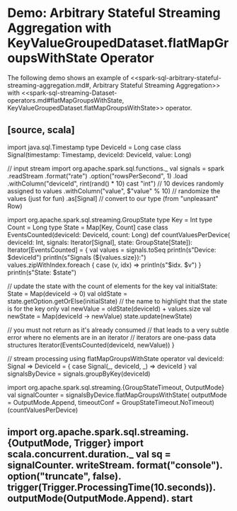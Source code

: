 # Demo: Arbitrary Stateful Streaming Aggregation with KeyValueGroupedDataset.flatMapGroupsWithState Operator

The following demo shows an example of <<spark-sql-arbitrary-stateful-streaming-aggregation.md#, Arbitrary Stateful Streaming Aggregation>> with <<spark-sql-streaming-Dataset-operators.md#flatMapGroupsWithState, KeyValueGroupedDataset.flatMapGroupsWithState>> operator.

[source, scala]
----
import java.sql.Timestamp
type DeviceId = Long
case class Signal(timestamp: Timestamp, deviceId: DeviceId, value: Long)

// input stream
import org.apache.spark.sql.functions._
val signals = spark
  .readStream
  .format("rate")
  .option("rowsPerSecond", 1)
  .load
  .withColumn("deviceId", rint(rand() * 10) cast "int") // 10 devices randomly assigned to values
  .withColumn("value", $"value" % 10)  // randomize the values (just for fun)
  .as[Signal] // convert to our type (from "unpleasant" Row)

import org.apache.spark.sql.streaming.GroupState
type Key = Int
type Count = Long
type State = Map[Key, Count]
case class EventsCounted(deviceId: DeviceId, count: Long)
def countValuesPerDevice(
    deviceId: Int,
    signals: Iterator[Signal],
    state: GroupState[State]): Iterator[EventsCounted] = {
  val values = signals.toSeq
  println(s"Device: $deviceId")
  println(s"Signals (${values.size}):")
  values.zipWithIndex.foreach { case (v, idx) => println(s"$idx. $v") }
  println(s"State: $state")

  // update the state with the count of elements for the key
  val initialState: State = Map(deviceId -> 0)
  val oldState = state.getOption.getOrElse(initialState)
  // the name to highlight that the state is for the key only
  val newValue = oldState(deviceId) + values.size
  val newState = Map(deviceId -> newValue)
  state.update(newState)

  // you must not return as it's already consumed
  // that leads to a very subtle error where no elements are in an iterator
  // iterators are one-pass data structures
  Iterator(EventsCounted(deviceId, newValue))
}

// stream processing using flatMapGroupsWithState operator
val deviceId: Signal => DeviceId = { case Signal(_, deviceId, _) => deviceId }
val signalsByDevice = signals.groupByKey(deviceId)

import org.apache.spark.sql.streaming.{GroupStateTimeout, OutputMode}
val signalCounter = signalsByDevice.flatMapGroupsWithState(
  outputMode = OutputMode.Append,
  timeoutConf = GroupStateTimeout.NoTimeout)(countValuesPerDevice)

import org.apache.spark.sql.streaming.{OutputMode, Trigger}
import scala.concurrent.duration._
val sq = signalCounter.
  writeStream.
  format("console").
  option("truncate", false).
  trigger(Trigger.ProcessingTime(10.seconds)).
  outputMode(OutputMode.Append).
  start
----
